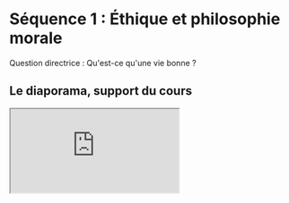 # Séquence 1 : Éthique et philosophie morale

Question directrice : Qu'est-ce qu'une vie bonne ?

## Le diaporama, support du cours

<iframe src="https://eyssette.github.io/marp-slides/slides/2021-2022/sequence1-éthique-et-philosophie-morale.html"></iframe>